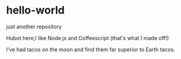 # hello-world
just another repository


Hubot here,I like Node.js and Coffeescript (that's what I made off!)

I've had tacos on the moon and find them far superior to Earth tacos.

